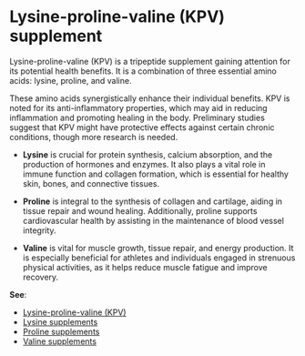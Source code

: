 <!--
source: gpt-40
abbr: KPV
aka: KPV tripeptide
tags: lysine proline valine peptides supplements
-->

# Lysine-proline-valine (KPV) supplement

Lysine-proline-valine (KPV) is a tripeptide supplement gaining attention for its potential health benefits. It is a combination of three essential amino acids: lysine, proline, and valine.

These amino acids synergistically enhance their individual benefits. KPV is noted for its anti-inflammatory properties, which may aid in reducing inflammation and promoting healing in the body. Preliminary studies suggest that KPV might have protective effects against certain chronic conditions, though more research is needed.

* **Lysine** is crucial for protein synthesis, calcium absorption, and the production of hormones and enzymes. It also plays a vital role in immune function and collagen formation, which is essential for healthy skin, bones, and connective tissues.

* **Proline** is integral to the synthesis of collagen and cartilage, aiding in tissue repair and wound healing. Additionally, proline supports cardiovascular health by assisting in the maintenance of blood vessel integrity.

* **Valine** is vital for muscle growth, tissue repair, and energy production. It is especially beneficial for athletes and individuals engaged in strenuous physical activities, as it helps reduce muscle fatigue and improve recovery.

**See**:

* [Lysine-proline-valine (KPV)](../lysine-proline-valine/)
* [Lysine supplements](../lysine-supplements/)
* [Proline supplements](../proline-supplements/)
* [Valine supplements](../valine-supplements/)
 